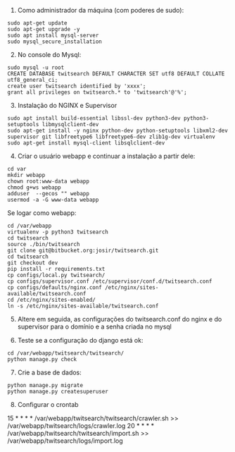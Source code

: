 1) Como administrador da máquina (com poderes de sudo):

```
sudo apt-get update
sudo apt-get upgrade -y
sudo apt install mysql-server
sudo mysql_secure_installation
```

2) No console do Mysql:

```
sudo mysql -u root
CREATE DATABASE twitsearch DEFAULT CHARACTER SET utf8 DEFAULT COLLATE utf8_general_ci;
create user twitsearch identified by 'xxxx';
grant all privileges on twitsearch.* to 'twitsearch'@'%';
```

3) Instalação do NGINX e Supervisor

```
sudo apt install build-essential libssl-dev python3-dev python3-setuptools libmysqlclient-dev
sudo apt-get install -y nginx python-dev python-setuptools libxml2-dev supervisor git libfreetype6 libfreetype6-dev zlib1g-dev virtualenv
sudo apt-get install mysql-client libsqlclient-dev 
```

4) Criar o usuário webapp e continuar a instalação a partir dele:

```
cd var
mkdir webapp
chown root:www-data webapp
chmod g+ws webapp
adduser  --gecos "" webapp
usermod -a -G www-data webapp
```

Se logar como webapp:

```
cd /var/webapp
virtualenv -p python3 twitsearch
cd twitsearch
source ./bin/twitsearch
git clone git@bitbucket.org:josir/twitsearch.git
cd twitsearch
git checkout dev
pip install -r requirements.txt
cp configs/local.py twitsearch/
cp configs/supervisor.conf /etc/supervisor/conf.d/twitsearch.conf
cp configs/defaults/nginx.conf /etc/nginx/sites-available/twitsearch.conf
cd /etc/nginx/sites-enabled/
ln -s /etc/nginx/sites-available/twitsearch.conf
```

5) Altere em seguida, as configurações do twitsearch.conf do nginx e do supervisor para o domínio e a senha criada no mysql

6) Teste se a configuração do django está ok:

```
cd /var/webapp/twitsearch/twitsearch/
python manage.py check
```
7) Crie a base de dados:

```
python manage.py migrate
python manage.py createsuperuser
```

8) Configurar o crontab

15 * * * * /var/webapp/twitsearch/twitsearch/crawler.sh >> /var/webapp/twitsearch/logs/crawler.log
20 * * * * /var/webapp/twitsearch/twitsearch/import.sh >> /var/webapp/twitsearch/logs/import.log
